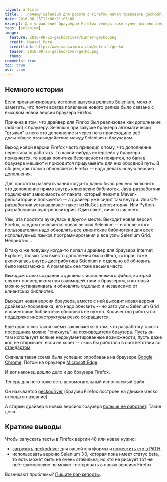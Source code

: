 ```yaml
---
layout: article
title: ...почему Selenium для работы с Firefox начал требовать geckodriver?
date: 2016-08-25T12:06:51+03:00
excerpt: Для управления браузером Firefox теперь тоже нужен вспомогательный исполняемый файл, аналогично тому, как раньше уже было сделано для Chrome и Internet Explorer.
tags: [selenium]
image:
  feature: 2016-08-25-geckodriver/banner-gecko.png
  credit: Maasai Mara
  creditlink: http://www.maasaimara.com/entries/gecko
  teaser: 2016-08-25-geckodriver/gecko.png
  thumb:
comments: true
toc: true
ads: true
---
```

## Немного истории

Если проанализировать [историю выпуска релизов Selenium](https://github.com/SeleniumHQ/selenium/blob/master/java/CHANGELOG), можно заметить, что почти всегда появление нового релиза было связано с выходом новой версии браузера Firefox.

Причина в том, что драйвер для Firefox был реализован как дополнение (add-on) к браузеру. Selenium при запуске браузера автоматически "втыкал" в него это дополнение и через него происходило всё дальнейшее взаимодействие между Selenium и браузером.

Выход новой версии Firefox часто приводил к тому, что дополнение переставало работать. То какой-нибудь интерфейс у браузера поменяется, то новая политика безопасности появится, то баги в браузере мешают и приходится придумывать для них обходной путь. В общем, как только обновляется Firefox -- надо делать новую версию дополнения.

Для простоты развёртывания когда-то давно было решено включить это дополнение прямо внутрь клиентских библиотек. Java-разработчик подключает зависимость от пакета, который лежит в Maven-репозитории и пользуется -- а драйвер уже сидит там внутри. Или C#-разработчик устанавливает пакет из NuGet-репозитория. Или Python-разрабочик из pypi-репозитория. Один пакет, ничего лишнего.

Увы, эта простота аукнулась в другом месте. Выходит новая версия Firefox, следом появляется новая версия Selenium -- и после этого пользователям надо обновлять все клиентские библиотеки для всех используемых языков программирования и все узлы Selenium Grid. Неприятно...

В такую же ловушку когда-то попал и драйвер для браузера Internet Explorer, только там вместо дополнения была dll-ка, которая тоже включалась внутрь дистрибутива Selenium и отдельно её обновить было невозможно. А ломалась она тоже весьма часто.

Выходом стало создание отдельного исполняемого файла, который служит посредником при взаимодействии с браузером, и который можно устанавливать и обновлять отдельно и независимо от клиентских библиотек.

Выходит новая версия браузера, вместе с ней выходит новая версия драйвера-посредника, его надо обновить -- но зато узлы Selenium Grid и клиентские библиотеки обновлять не нужно. Количество работы по поддержке инфраструктуры резко сокращается.

Ещё один плюс такой схемы заключается в том, что разработку такого посредника можно "спихнуть" на производителя браузера. Пусть он там использует всякие недокументированные возможности, пусть даже код не открывает, если не хочет -- лишь бы работало в соответствии со [стандартом](https://w3c.github.io/webdriver/webdriver-spec.html).

Сначала такая схема была успешно опробована на браузере [Google Chrome](https://sites.google.com/a/chromium.org/chromedriver/). Потом на браузере [Microsoft Edge](https://developer.microsoft.com/en-us/microsoft-edge/tools/webdriver/).

И вот наконец дошло дело и до браузера Firefox.

Теперь для него тоже есть вспомогательный исполняемый файл.

Он называется [geckodriver](https://github.com/mozilla/geckodriver) (браузер Firefox построен на движке Gecko, отсюда и название).

А старый драйвер в новых версиях браузера [больше не работает](http://selenium2.ru/news/178-firefox-48.html). Такие дела...

## Краткие выводы

Чтобы запускать тесты в Firefox версии 48 или новее нужно:

* [загрузить geckodriver](https://github.com/mozilla/geckodriver/releases) для вашей платформы и [поместить его в PATH](/what-is-path-env-var/#toc3),
* использовать версию Selenium 3.0, которая пока имеет статус beta, то есть может быть не очень стабильна, но кто не рискует тот <s>не пьёт шампанское</s> не может тестировать в новых версиях Firefox.

Возникают проблемы? [Пишите баг-репорты](https://github.com/mozilla/geckodriver/issues).